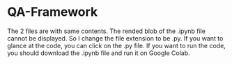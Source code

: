 # QA-Framework
The 2 files are with same contents. The rended blob of the .ipynb file cannot be displayed. So I change the file extension to be .py. If you want to glance at the code, you can click on the .py file. If you want to run the code, you should download the .ipynb file and run it on Google Colab.
